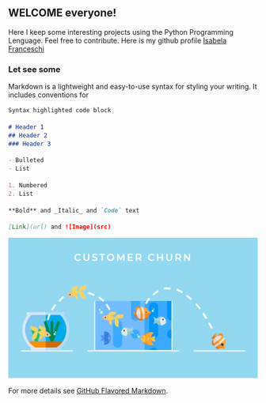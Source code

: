 ## WELCOME everyone!

Here I keep some interesting projects using the Python Programming Lenguage. Feel free to contribute.
Here is my github profile [Isabela Franceschi](https://github.com/IsabelaFranceschi) 

### Let see some

Markdown is a lightweight and easy-to-use syntax for styling your writing. It includes conventions for

```markdown
Syntax highlighted code block

# Header 1
## Header 2
### Header 3

- Bulleted
- List

1. Numbered
2. List

**Bold** and _Italic_ and `Code` text

[Link](url) and ![Image](src)
```
![Image of Yaktocat](https://github.com/IsabelaFranceschi/Python/blob/master/customer.churn/photo.jpeg)

For more details see [GitHub Flavored Markdown](https://guides.github.com/features/mastering-markdown/).
